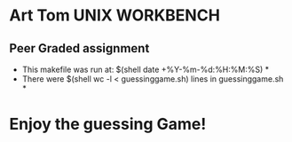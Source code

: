 # Art Tom UNIX WORKBENCH
## Peer Graded assignment ##
* This makefile was run at: $(shell date +%Y-%m-%d:%H:%M:%S) *
* There were $(shell wc -l < guessinggame.sh) lines in guessinggame.sh *
# Enjoy the guessing Game! #
